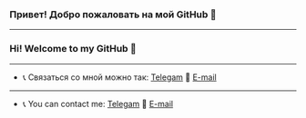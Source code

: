 ### Привет! Добро пожаловать на мой GitHub 👋
---
### Hi! Welcome to my GitHub 👋
---
- 📞 Связаться со мной можно так: [Telegam](http://t.me/rtdgaf) 💌 [E-mail](mailto:kovalev.v.da@gmail.com)
---
- 📞 You can contact me: [Telegam](http://t.me/rtdgaf) 💌 [E-mail](mailto:kovalev.v.da@gmail.com)
